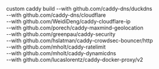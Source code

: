 custom caddy build
    --with github.com/caddy-dns/duckdns \
    --with github.com/caddy-dns/cloudflare \
    --with github.com/WeidiDeng/caddy-cloudflare-ip \
    --with github.com/porech/caddy-maxmind-geolocation \
    --with github.com/greenpau/caddy-security \
    --with github.com/hslatman/caddy-crowdsec-bouncer/http \
    --with github.com/mholt/caddy-ratelimit \
    --with github.com/mholt/caddy-dynamicdns \
    --with github.com/lucaslorentz/caddy-docker-proxy/v2
